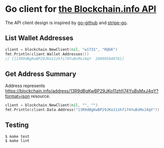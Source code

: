 # Go client for [the Blockchain.info API](https://blockchain.info/api/blockchain_wallet_api)

The API client design is inspired by [go-github](https://github.com/google/go-github/)
and [stripe-go](https://github.com/stripe/stripe-go/).

## List Wallet Addresses

```go
client = blockchain.NewClient(nil, "w1731", "R@GK")
fmt.Println(client.Wallet.Addresses())
// [{13R9dBgKwBP29JKo11zhfi74YuBsMxJ4qY  20090584076}]
```

## Get Address Summary

Address represents https://blockchain.info/address/13R9dBgKwBP29JKo11zhfi74YuBsMxJ4qY?format=json
resource.

```go
client = blockchain.NewClient(nil, "", "")
fmt.Println(client.Data.Address("13R9dBgKwBP29JKo11zhfi74YuBsMxJ4qY"))
```

## Testing

```shell
$ make test
$ make lint
```
